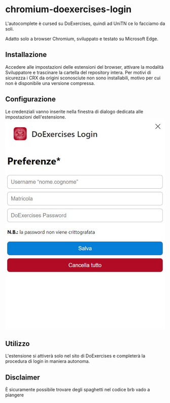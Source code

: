 # chromium-doexercises-login
L'autocomplete è cursed su DoExercises, quindi ad UniTN ce lo facciamo da soli.

Adatto solo a browser Chromium, sviluppato e testato su Microsoft Edge.

## Installazione
Accedere alle impostazioni delle estensioni del browser, attivare la modalità Sviluppatore e trascinare la cartella del repository intera. Per motivi di sicurezza i CRX da origini sconosciute non sono installabili, motivo per cui non è disponibile una versione compressa.

## Configurazione
Le credenziali vanno inserite nella finestra di dialogo dedicata alle impostazioni dell'estensione.
![Configurazione](/doexercises-ext-screenshot.jpg?raw=true)

## Utilizzo
L'estensione si attiverà solo nel sito di DoExercises e completerà la procedura di login in maniera autonoma.

## Disclaimer
È sicuramente possibile trovare degli spaghetti nel codice brb vado a piangere
